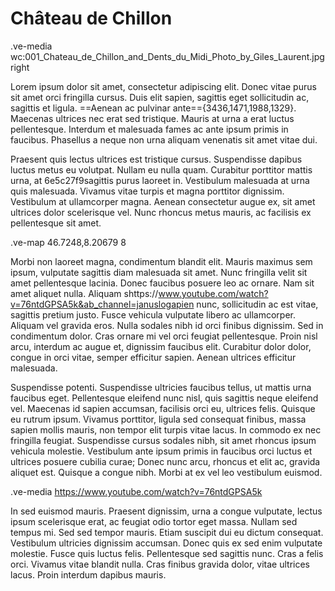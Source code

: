 # Château de Chillon

.ve-media wc:001_Chateau_de_Chillon_and_Dents_du_Midi_Photo_by_Giles_Laurent.jpg right

Lorem ipsum dolor sit amet, consectetur adipiscing elit. Donec vitae purus sit amet orci fringilla cursus. Duis elit sapien, sagittis eget sollicitudin ac, sagittis et ligula. ==Aenean ac pulvinar ante=={3436,1471,1988,1329}. Maecenas ultrices nec erat sed tristique. Mauris at urna a erat luctus pellentesque. Interdum et malesuada fames ac ante ipsum primis in faucibus. Phasellus a neque non urna aliquam venenatis sit amet vitae dui.

Praesent quis lectus ultrices est tristique cursus. Suspendisse dapibus luctus metus eu volutpat. Nullam eu nulla quam. Curabitur porttitor mattis urna, at 6e5c27f9sagittis purus laoreet in. Vestibulum malesuada at urna quis malesuada. Vivamus vitae turpis et magna porttitor dignissim. Vestibulum at ullamcorper magna. Aenean consectetur augue ex, sit amet ultrices dolor scelerisque vel. Nunc rhoncus metus mauris, ac facilisis ex pellentesque sit amet.

.ve-map 46.7248,8.20679 8

Morbi non laoreet magna, condimentum blandit elit. Mauris maximus sem ipsum, vulputate sagittis diam malesuada sit amet. Nunc fringilla velit sit amet pellentesque lacinia. Donec faucibus posuere leo ac ornare. Nam sit amet aliquet nulla. Aliquam shttps://www.youtube.com/watch?v=76ntdGPSA5k&ab_channel=januslogapien nunc, sollicitudin ac est vitae, sagittis pretium justo. Fusce vehicula vulputate libero ac ullamcorper. Aliquam vel gravida eros. Nulla sodales nibh id orci finibus dignissim. Sed in condimentum dolor. Cras ornare mi vel orci feugiat pellentesque. Proin nisl arcu, interdum ac augue et, dignissim faucibus elit. Curabitur dolor dolor, congue in orci vitae, semper efficitur sapien. Aenean ultrices efficitur malesuada.

Suspendisse potenti. Suspendisse ultricies faucibus tellus, ut mattis urna faucibus eget. Pellentesque eleifend nunc nisl, quis sagittis neque eleifend vel. Maecenas id sapien accumsan, facilisis orci eu, ultrices felis. Quisque eu rutrum ipsum. Vivamus porttitor, ligula sed consequat finibus, massa sapien mollis mauris, non tempor elit turpis vitae lacus. In commodo ex nec fringilla feugiat. Suspendisse cursus sodales nibh, sit amet rhoncus ipsum vehicula molestie. Vestibulum ante ipsum primis in faucibus orci luctus et ultrices posuere cubilia curae; Donec nunc arcu, rhoncus et elit ac, gravida aliquet est. Quisque a congue nibh. Morbi at ex vel leo vestibulum euismod.

.ve-media https://www.youtube.com/watch?v=76ntdGPSA5k

In sed euismod mauris. Praesent dignissim, urna a congue vulputate, lectus ipsum scelerisque erat, ac feugiat odio tortor eget massa. Nullam sed tempus mi. Sed sed tempor mauris. Etiam suscipit dui eu dictum consequat. Vestibulum ultricies dignissim accumsan. Donec quis ex sed enim vulputate molestie. Fusce quis luctus felis. Pellentesque sed sagittis nunc. Cras a felis orci. Vivamus vitae blandit nulla. Cras finibus gravida dolor, vitae ultrices lacus. Proin interdum dapibus mauris.